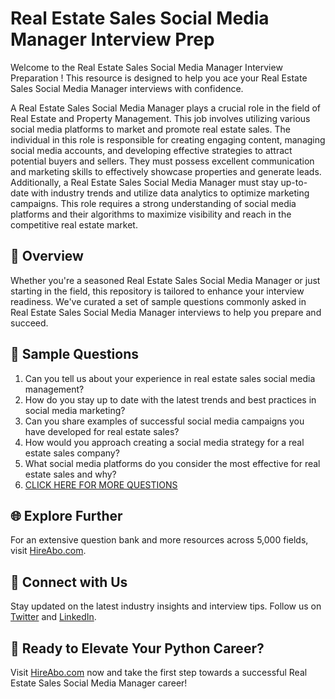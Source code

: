 # Real Estate Sales Social Media Manager Interview Prep

Welcome to the Real Estate Sales Social Media Manager Interview Preparation ! This resource is designed to help you ace your Real Estate Sales Social Media Manager interviews with confidence.

A Real Estate Sales Social Media Manager plays a crucial role in the field of Real Estate and Property Management. This job involves utilizing various social media platforms to market and promote real estate sales. The individual in this role is responsible for creating engaging content, managing social media accounts, and developing effective strategies to attract potential buyers and sellers. They must possess excellent communication and marketing skills to effectively showcase properties and generate leads. Additionally, a Real Estate Sales Social Media Manager must stay up-to-date with industry trends and utilize data analytics to optimize marketing campaigns. This role requires a strong understanding of social media platforms and their algorithms to maximize visibility and reach in the competitive real estate market.

## 🚀 Overview

Whether you're a seasoned Real Estate Sales Social Media Manager or just starting in the field, this repository is tailored to enhance your interview readiness. We've curated a set of sample questions commonly asked in Real Estate Sales Social Media Manager interviews to help you prepare and succeed.

## 📝 Sample Questions

1. Can you tell us about your experience in real estate sales social media management?
2. How do you stay up to date with the latest trends and best practices in social media marketing?
3. Can you share examples of successful social media campaigns you have developed for real estate sales?
4. How would you approach creating a social media strategy for a real estate sales company?
5. What social media platforms do you consider the most effective for real estate sales and why?
6. [CLICK HERE FOR MORE QUESTIONS](https://hireabo.com/job/21_0_48/Real%20Estate%20Sales%20Social%20Media%20Manager)

## 🌐 Explore Further

For an extensive question bank and more resources across 5,000 fields, visit [HireAbo.com](https://www.hireabo.com).

## 📱 Connect with Us

Stay updated on the latest industry insights and interview tips. Follow us on [Twitter](https://twitter.com/hireabo) and [LinkedIn](https://www.linkedin.com/in/hire-abo-3609972a8/).

## 🚀 Ready to Elevate Your Python Career?

Visit [HireAbo.com](https://www.hireabo.com) now and take the first step towards a successful Real Estate Sales Social Media Manager career!